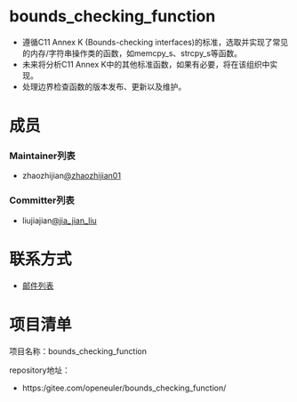 ﻿# bounds_checking_function

- 遵循C11 Annex K (Bounds-checking interfaces)的标准，选取并实现了常见的内存/字符串操作类的函数，如memcpy_s、strcpy_s等函数。
- 未来将分析C11 Annex K中的其他标准函数，如果有必要，将在该组织中实现。
- 处理边界检查函数的版本发布、更新以及维护。

# 成员


### Maintainer列表

- zhaozhijian[@zhaozhijian01](#https://gitee.com/zhaozhijian01)

### Committer列表

- liujiajian[@jia_jian_liu](#https://gitee.com/jia_jian_liu)

# 联系方式

- [邮件列表](sig-bounds_checking_function@openeuler.org)


# 项目清单

项目名称：bounds_checking_function

repository地址：

- https:/gitee.com/openeuler/bounds_checking_function/

